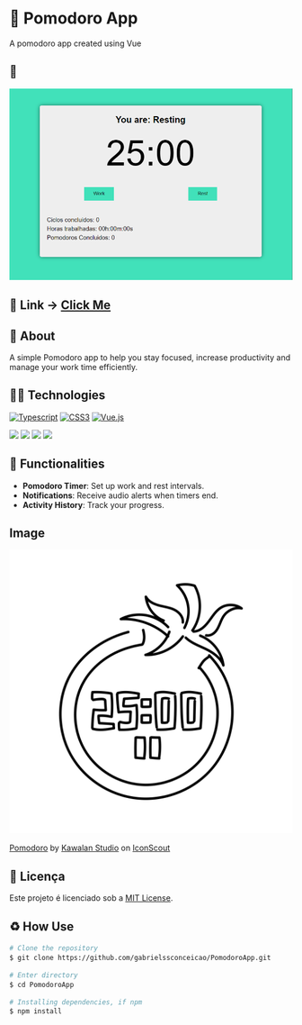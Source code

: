 # 🍅 Pomodoro App

A pomodoro app created using Vue

## 📸

<a href="https://tic-tac-toe-xi-tawny.vercel.app/"  target="_blank" >![Screenshot](./screenshots/app-screenshot.png)</a>

## 🔗 Link -> <a href="https://tic-tac-toe-xi-tawny.vercel.app/"  target="_blank" >Click Me</a></h1>

## 📄 About

A simple Pomodoro app to help you stay focused, increase productivity and manage your work time efficiently.

## 👨‍💻 Technologies

[![Typescript
](https://img.shields.io/badge/TypeScript-007ACC?style=for-the-badge&logo=typescript&logoColor=white)]()
[![CSS3
](https://img.shields.io/badge/CSS3-1572B6?style=for-the-badge&logo=css3&logoColor=white)]()
[![Vue.js
](https://img.shields.io/badge/Vue.js-35495E?style=for-the-badge&logo=vue.js&logoColor=4FC08D)]()

<div>
<img src="https://img.shields.io/github/languages/count/gabrielssconceicao/PomodoroApp"/>
<img src="https://img.shields.io/github/languages/top/gabrielssconceicao/PomodoroApp"/>
<img src="https://img.shields.io/github/languages/code-size/gabrielssconceicao/PomodoroApp"/>
<img src="https://img.shields.io/github/license/gabrielssconceicao/PomodoroApp"/>
</div>

## 🚀 Functionalities

- **Pomodoro Timer**: Set up work and rest intervals.
- **Notifications**: Receive audio alerts when timers end.
- **Activity History**: Track your progress.

## Image

<a href="https://iconscout.com/icons/pomodoro">![Pomodoro App Logo ](./public/pomodoro.svg)</a>

<a href="https://iconscout.com/icons/pomodoro" class="text-underline font-size-sm" target="_blank">Pomodoro</a> by <a href="https://iconscout.com/contributors/kawalanicon" class="text-underline font-size-sm">Kawalan Studio</a> on <a href="https://iconscout.com" class="text-underline font-size-sm">IconScout</a>

## 📝 Licença

Este projeto é licenciado sob a [MIT License](./LICENSE).

## ♻️ How Use

```bash
# Clone the repository
$ git clone https://github.com/gabrielssconceicao/PomodoroApp.git
```

```bash
# Enter directory
$ cd PomodoroApp
```

```bash
# Installing dependencies, if npm
$ npm install
```

